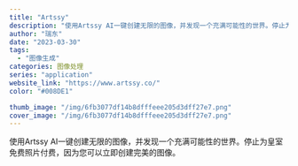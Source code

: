 ```yaml
---
title: "Artssy"
description: "使用Artssy AI一键创建无限的图像，并发现一个充满可能性的世界。停止为皇室免费照片付费，因为您可以立即创建完美的图"
author: "瑞东"
date: "2023-03-30"
tags:
  - "图像生成"
categories: 图像处理
series: "application"
website_link: "https://www.artssy.co/"
color: "#008DE1"

thumb_image: "/img/6fb3077df14b8dfffeee205d3dff27e7.png"
cover_image: "/img/6fb3077df14b8dfffeee205d3dff27e7.png"
---
```


使用Artssy AI一键创建无限的图像，并发现一个充满可能性的世界。停止为皇室免费照片付费，因为您可以立即创建完美的图像。